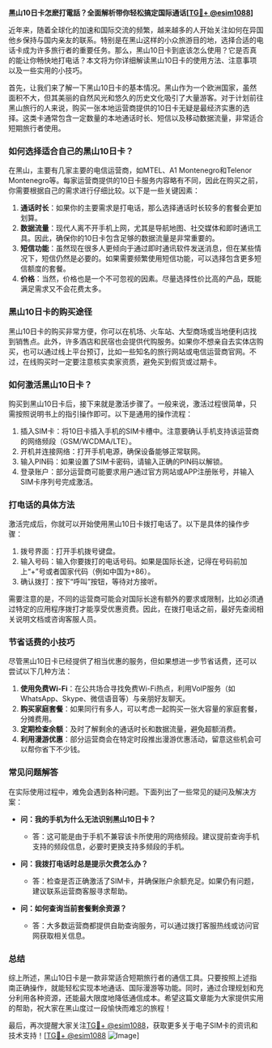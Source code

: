 **黑山10日卡怎麽打電話？全面解析带你轻松搞定国际通话[[TG💪+ @esim1088](https://t.me/s/esim1088)]**

近年来，随着全球化的加速和国际交流的频繁，越来越多的人开始关注如何在异国他乡保持与国内亲友的联系。特别是在黑山这样的小众旅游目的地，选择合适的电话卡成为许多旅行者的重要任务。那么，黑山10日卡到底该怎么使用？它是否真的能让你畅快地打电话？本文将为你详细解读黑山10日卡的使用方法、注意事项以及一些实用的小技巧。

首先，让我们来了解一下黑山10日卡的基本情况。黑山作为一个欧洲国家，虽然面积不大，但其美丽的自然风光和悠久的历史文化吸引了大量游客。对于计划前往黑山旅行的人来说，购买一张本地运营商提供的10日卡无疑是最经济实惠的选择。这类卡通常包含一定数量的本地通话时长、短信以及移动数据流量，非常适合短期旅行者使用。

### 如何选择适合自己的黑山10日卡？

在黑山，主要有几家主要的电信运营商，如MTEL、A1 Montenegro和Telenor Montenegro等。每家运营商提供的10日卡服务内容略有不同，因此在购买之前，你需要根据自己的需求进行仔细比较。以下是一些关键因素：

1. **通话时长**：如果你的主要需求是打电话，那么选择通话时长较多的套餐会更加划算。
2. **数据流量**：现代人离不开手机上网，尤其是导航地图、社交媒体和即时通讯工具。因此，确保你的10日卡包含足够的数据流量是非常重要的。
3. **短信功能**：虽然现在很多人更倾向于通过即时通讯软件发送消息，但在某些情况下，短信仍然是必要的。如果需要频繁使用短信功能，可以选择包含更多短信额度的套餐。
4. **价格**：当然，价格也是一个不可忽视的因素。尽量选择性价比高的产品，既能满足需求又不会花费太多。

### 黑山10日卡的购买途径

黑山10日卡的购买非常方便，你可以在机场、火车站、大型商场或当地便利店找到销售点。此外，许多酒店和民宿也会提供代购服务。如果你不想亲自去实体店购买，也可以通过线上平台预订，比如一些知名的旅行网站或电信运营商官网。不过，在线购买时一定要注意核实卖家资质，避免买到假货或过期卡。

### 如何激活黑山10日卡？

购买到黑山10日卡后，接下来就是激活步骤了。一般来说，激活过程很简单，只需按照说明书上的指引操作即可。以下是通用的操作流程：

1. 插入SIM卡：将10日卡插入手机的SIM卡槽中。注意要确认手机支持该运营商的网络频段（GSM/WCDMA/LTE）。
2. 开机并连接网络：打开手机电源，确保设备能够正常联网。
3. 输入PIN码：如果设置了SIM卡密码，请输入正确的PIN码以解锁。
4. 登录账户：部分运营商可能要求用户通过官方网站或APP注册账号，并输入SIM卡序列号完成激活。

### 打电话的具体方法

激活完成后，你就可以开始使用黑山10日卡拨打电话了。以下是具体的操作步骤：

1. 拨号界面：打开手机拨号键盘。
2. 输入号码：输入你要拨打的电话号码。如果是国际长途，记得在号码前加上“+”号或者国家代码（例如中国为+86）。
3. 确认拨打：按下“呼叫”按钮，等待对方接听。

需要注意的是，不同的运营商可能会对国际长途有额外的要求或限制，比如必须通过特定的应用程序拨打才能享受优惠资费。因此，在拨打电话之前，最好先查阅相关说明文档或咨询客服人员。

### 节省话费的小技巧

尽管黑山10日卡已经提供了相当优惠的服务，但如果想进一步节省话费，还可以尝试以下几种方法：

1. **使用免费Wi-Fi**：在公共场合寻找免费Wi-Fi热点，利用VoIP服务（如WhatsApp、Skype、微信语音等）与亲朋好友聊天。
2. **购买家庭套餐**：如果同行有多人，可以考虑一起购买一张大容量的家庭套餐，分摊费用。
3. **定期检查余额**：及时了解剩余的通话时长和数据流量，避免超额消费。
4. **利用漫游优惠**：部分运营商会在特定时段推出漫游优惠活动，留意这些机会可以帮你省下不少钱。

### 常见问题解答

在实际使用过程中，难免会遇到各种问题。下面列出了一些常见的疑问及解决方案：

- **问：我的手机为什么无法识别黑山10日卡？**
  - 答：这可能是由于手机不兼容该卡所使用的网络频段。建议提前查询手机支持的频段信息，必要时更换支持多频段的手机。
  
- **问：我拨打电话时总是提示欠费怎么办？**
  - 答：检查是否正确激活了SIM卡，并确保账户余额充足。如果仍有问题，建议联系运营商客服寻求帮助。

- **问：如何查询当前套餐剩余资源？**
  - 答：大多数运营商都提供自助查询服务，可以通过拨打客服热线或访问官网获取相关信息。

### 总结

综上所述，黑山10日卡是一款非常适合短期旅行者的通信工具。只要按照上述指南正确操作，就能轻松实现本地通话、国际漫游等功能。同时，通过合理规划和充分利用各种资源，还能最大限度地降低通信成本。希望这篇文章能为大家提供实用的帮助，祝大家在黑山度过一段愉快而难忘的旅程！

最后，再次提醒大家关注[TG💪+ @esim1088](https://t.me/s/esim1088)，获取更多关于电子SIM卡的资讯和技术支持！[[TG💪+ @esim1088](https://t.me/s/esim1088) ![Image](https://i.postimg.cc/4NQfJmqS/Snipaste-2025-05-13-00-14-12.png)]